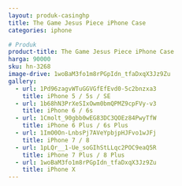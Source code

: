 ```yaml
---
layout: produk-casinghp
title: The Game Jesus Piece iPhone Case
categories: iphone

# Produk
product-title: The Game Jesus Piece iPhone Case
harga: 90000
sku: hn-3268
image-drive: 1woBaM3fo1m8rPGpIdn_tfaDxqX3Jz9Zu
gallery:
  - url: 1Pd96zagvWTuGGVGfEfEvd0-5c2bnzxa3
    title: iPhone 5 / 5s / SE
  - url: 1b68hN3PrXeSIxOwm0bmQPMZ9cpFVy-v3
    title: iPhone 6 / 6s
  - url: 1Cmolt_90gbb0wEG83DC3QOEz84PwyTfW
    title: iPhone 6 Plus / 6s Plus
  - url: 1ImO0On-LnbsPj7AVeYpbjpHJFvo1wJFj
    title: iPhone 7 / 8
  - url: 1pLQr__1-Ue_soGIhStLLqc2POC9eaQ5R
    title: iPhone 7 Plus / 8 Plus
  - url: 1woBaM3fo1m8rPGpIdn_tfaDxqX3Jz9Zu
    title: iPhone X
---
```


